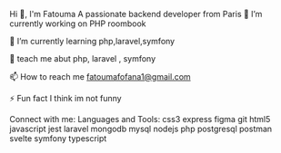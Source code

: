 Hi 👋, I'm Fatouma
A passionate backend developer from Paris
🔭 I’m currently working on PHP roombook

🌱 I’m currently learning php,laravel,symfony

💬 teach me abut php, laravel , symfony

📫 How to reach me fatoumafofana1@gmail.com

⚡ Fun fact I think im not funny

Connect with me:
Languages and Tools:
css3 express figma git html5 javascript jest laravel mongodb mysql nodejs php postgresql postman svelte symfony typescript
<!---
FatoumaF/FatoumaF is a ✨ special ✨ repository because its `README.md` (this file) appears on your GitHub profile.
You can click the Preview link to take a look at your changes.
--->
